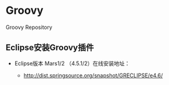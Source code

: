 # Groovy
Groovy Repository

## Eclipse安装Groovy插件

- Eclipse版本 Mars1/2 （4.5.1/2）在线安装地址：

  - http://dist.springsource.org/snapshot/GRECLIPSE/e4.6/ 
